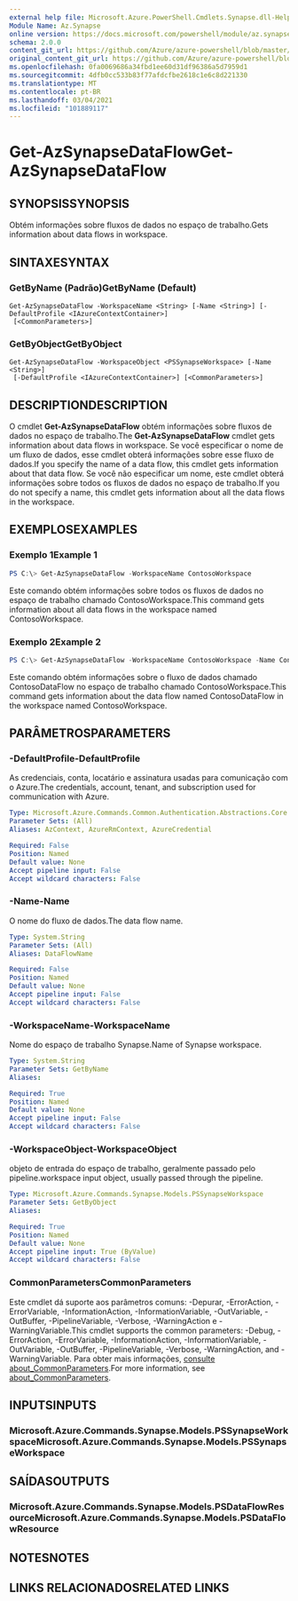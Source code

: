 ```yaml
---
external help file: Microsoft.Azure.PowerShell.Cmdlets.Synapse.dll-Help.xml
Module Name: Az.Synapse
online version: https://docs.microsoft.com/powershell/module/az.synapse/get-azsynapsedataflow
schema: 2.0.0
content_git_url: https://github.com/Azure/azure-powershell/blob/master/src/Synapse/Synapse/help/Get-AzSynapseDataFlow.md
original_content_git_url: https://github.com/Azure/azure-powershell/blob/master/src/Synapse/Synapse/help/Get-AzSynapseDataFlow.md
ms.openlocfilehash: 0fa0069686a34fbd1ee60d31df96386a5d7959d1
ms.sourcegitcommit: 4dfb0cc533b83f77afdcfbe2618c1e6c8d221330
ms.translationtype: MT
ms.contentlocale: pt-BR
ms.lasthandoff: 03/04/2021
ms.locfileid: "101889117"
---
```

# <span data-ttu-id="eb93a-101">Get-AzSynapseDataFlow</span><span class="sxs-lookup"><span data-stu-id="eb93a-101">Get-AzSynapseDataFlow</span></span>

## <span data-ttu-id="eb93a-102">SYNOPSIS</span><span class="sxs-lookup"><span data-stu-id="eb93a-102">SYNOPSIS</span></span>
<span data-ttu-id="eb93a-103">Obtém informações sobre fluxos de dados no espaço de trabalho.</span><span class="sxs-lookup"><span data-stu-id="eb93a-103">Gets information about data flows in workspace.</span></span>

## <span data-ttu-id="eb93a-104">SINTAXE</span><span class="sxs-lookup"><span data-stu-id="eb93a-104">SYNTAX</span></span>

### <span data-ttu-id="eb93a-105">GetByName (Padrão)</span><span class="sxs-lookup"><span data-stu-id="eb93a-105">GetByName (Default)</span></span>
```
Get-AzSynapseDataFlow -WorkspaceName <String> [-Name <String>] [-DefaultProfile <IAzureContextContainer>]
 [<CommonParameters>]
```

### <span data-ttu-id="eb93a-106">GetByObject</span><span class="sxs-lookup"><span data-stu-id="eb93a-106">GetByObject</span></span>
```
Get-AzSynapseDataFlow -WorkspaceObject <PSSynapseWorkspace> [-Name <String>]
 [-DefaultProfile <IAzureContextContainer>] [<CommonParameters>]
```

## <span data-ttu-id="eb93a-107">DESCRIPTION</span><span class="sxs-lookup"><span data-stu-id="eb93a-107">DESCRIPTION</span></span>
<span data-ttu-id="eb93a-108">O cmdlet **Get-AzSynapseDataFlow** obtém informações sobre fluxos de dados no espaço de trabalho.</span><span class="sxs-lookup"><span data-stu-id="eb93a-108">The **Get-AzSynapseDataFlow** cmdlet gets information about data flows in workspace.</span></span>
<span data-ttu-id="eb93a-109">Se você especificar o nome de um fluxo de dados, esse cmdlet obterá informações sobre esse fluxo de dados.</span><span class="sxs-lookup"><span data-stu-id="eb93a-109">If you specify the name of a data flow, this cmdlet gets information about that data flow.</span></span>
<span data-ttu-id="eb93a-110">Se você não especificar um nome, este cmdlet obterá informações sobre todos os fluxos de dados no espaço de trabalho.</span><span class="sxs-lookup"><span data-stu-id="eb93a-110">If you do not specify a name, this cmdlet gets information about all the data flows in the workspace.</span></span>

## <span data-ttu-id="eb93a-111">EXEMPLOS</span><span class="sxs-lookup"><span data-stu-id="eb93a-111">EXAMPLES</span></span>

### <span data-ttu-id="eb93a-112">Exemplo 1</span><span class="sxs-lookup"><span data-stu-id="eb93a-112">Example 1</span></span>
```powershell
PS C:\> Get-AzSynapseDataFlow -WorkspaceName ContosoWorkspace
```

<span data-ttu-id="eb93a-113">Este comando obtém informações sobre todos os fluxos de dados no espaço de trabalho chamado ContosoWorkspace.</span><span class="sxs-lookup"><span data-stu-id="eb93a-113">This command gets information about all data flows in the workspace named ContosoWorkspace.</span></span>

### <span data-ttu-id="eb93a-114">Exemplo 2</span><span class="sxs-lookup"><span data-stu-id="eb93a-114">Example 2</span></span>
```powershell
PS C:\> Get-AzSynapseDataFlow -WorkspaceName ContosoWorkspace -Name ContosoDataFlow
```

<span data-ttu-id="eb93a-115">Este comando obtém informações sobre o fluxo de dados chamado ContosoDataFlow no espaço de trabalho chamado ContosoWorkspace.</span><span class="sxs-lookup"><span data-stu-id="eb93a-115">This command gets information about the data flow named ContosoDataFlow in the workspace named ContosoWorkspace.</span></span>

## <span data-ttu-id="eb93a-116">PARÂMETROS</span><span class="sxs-lookup"><span data-stu-id="eb93a-116">PARAMETERS</span></span>

### <span data-ttu-id="eb93a-117">-DefaultProfile</span><span class="sxs-lookup"><span data-stu-id="eb93a-117">-DefaultProfile</span></span>
<span data-ttu-id="eb93a-118">As credenciais, conta, locatário e assinatura usadas para comunicação com o Azure.</span><span class="sxs-lookup"><span data-stu-id="eb93a-118">The credentials, account, tenant, and subscription used for communication with Azure.</span></span>

```yaml
Type: Microsoft.Azure.Commands.Common.Authentication.Abstractions.Core.IAzureContextContainer
Parameter Sets: (All)
Aliases: AzContext, AzureRmContext, AzureCredential

Required: False
Position: Named
Default value: None
Accept pipeline input: False
Accept wildcard characters: False
```

### <span data-ttu-id="eb93a-119">-Name</span><span class="sxs-lookup"><span data-stu-id="eb93a-119">-Name</span></span>
<span data-ttu-id="eb93a-120">O nome do fluxo de dados.</span><span class="sxs-lookup"><span data-stu-id="eb93a-120">The data flow name.</span></span>

```yaml
Type: System.String
Parameter Sets: (All)
Aliases: DataFlowName

Required: False
Position: Named
Default value: None
Accept pipeline input: False
Accept wildcard characters: False
```

### <span data-ttu-id="eb93a-121">-WorkspaceName</span><span class="sxs-lookup"><span data-stu-id="eb93a-121">-WorkspaceName</span></span>
<span data-ttu-id="eb93a-122">Nome do espaço de trabalho Synapse.</span><span class="sxs-lookup"><span data-stu-id="eb93a-122">Name of Synapse workspace.</span></span>

```yaml
Type: System.String
Parameter Sets: GetByName
Aliases:

Required: True
Position: Named
Default value: None
Accept pipeline input: False
Accept wildcard characters: False
```

### <span data-ttu-id="eb93a-123">-WorkspaceObject</span><span class="sxs-lookup"><span data-stu-id="eb93a-123">-WorkspaceObject</span></span>
<span data-ttu-id="eb93a-124">objeto de entrada do espaço de trabalho, geralmente passado pelo pipeline.</span><span class="sxs-lookup"><span data-stu-id="eb93a-124">workspace input object, usually passed through the pipeline.</span></span>

```yaml
Type: Microsoft.Azure.Commands.Synapse.Models.PSSynapseWorkspace
Parameter Sets: GetByObject
Aliases:

Required: True
Position: Named
Default value: None
Accept pipeline input: True (ByValue)
Accept wildcard characters: False
```

### <span data-ttu-id="eb93a-125">CommonParameters</span><span class="sxs-lookup"><span data-stu-id="eb93a-125">CommonParameters</span></span>
<span data-ttu-id="eb93a-126">Este cmdlet dá suporte aos parâmetros comuns: -Depurar, -ErrorAction, -ErrorVariable, -InformationAction, -InformationVariable, -OutVariable, -OutBuffer, -PipelineVariable, -Verbose, -WarningAction e -WarningVariable.</span><span class="sxs-lookup"><span data-stu-id="eb93a-126">This cmdlet supports the common parameters: -Debug, -ErrorAction, -ErrorVariable, -InformationAction, -InformationVariable, -OutVariable, -OutBuffer, -PipelineVariable, -Verbose, -WarningAction, and -WarningVariable.</span></span> <span data-ttu-id="eb93a-127">Para obter mais informações, [consulte about_CommonParameters](http://go.microsoft.com/fwlink/?LinkID=113216).</span><span class="sxs-lookup"><span data-stu-id="eb93a-127">For more information, see [about_CommonParameters](http://go.microsoft.com/fwlink/?LinkID=113216).</span></span>

## <span data-ttu-id="eb93a-128">INPUTS</span><span class="sxs-lookup"><span data-stu-id="eb93a-128">INPUTS</span></span>

### <span data-ttu-id="eb93a-129">Microsoft.Azure.Commands.Synapse.Models.PSSynapseWorkspace</span><span class="sxs-lookup"><span data-stu-id="eb93a-129">Microsoft.Azure.Commands.Synapse.Models.PSSynapseWorkspace</span></span>

## <span data-ttu-id="eb93a-130">SAÍDAS</span><span class="sxs-lookup"><span data-stu-id="eb93a-130">OUTPUTS</span></span>

### <span data-ttu-id="eb93a-131">Microsoft.Azure.Commands.Synapse.Models.PSDataFlowResource</span><span class="sxs-lookup"><span data-stu-id="eb93a-131">Microsoft.Azure.Commands.Synapse.Models.PSDataFlowResource</span></span>

## <span data-ttu-id="eb93a-132">NOTES</span><span class="sxs-lookup"><span data-stu-id="eb93a-132">NOTES</span></span>

## <span data-ttu-id="eb93a-133">LINKS RELACIONADOS</span><span class="sxs-lookup"><span data-stu-id="eb93a-133">RELATED LINKS</span></span>
